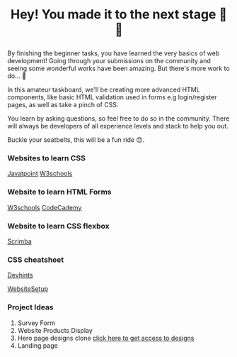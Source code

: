 # <p align="center"> Hey! You made it to the next stage 🤩🤩 </p>

By finishing the beginner tasks, you have learned the very basics of web development! Going through your submissions on the community and seeing some wonderful works have been amazing. But there's more work to do... 👀

In this amateur taskboard, we'll be creating more advanced HTML components, like basic HTML validation used in forms e.g login/register pages, as well as take a pinch of CSS.

You learn by asking questions, so feel free to do so in the community. There will always be developers of all experience levels and stack to help you out.

Buckle your seatbelts, this will be a fun ride 😊.

### Websites to learn CSS
[Javatpoint](https://www.javatpoint.com/css-tutorial)
[W3schools](https://www.w3schools.com/css/)

### Website to learn HTML Forms
[W3schools](https://www.w3schools.com/)
[CodeCademy](https://www.codecademy.com/learn/learn-html-forms#:~:text=Learn%20HTML%3A%20Forms%20%7C%20Codecademy)

### Website to learn CSS flexbox
[Scrimba](https://scrimba.com/learn/flexbox)

 ### CSS cheatsheet
[Devhints](https://devhints.io/css) 

 [WebsiteSetup](https://websitesetup.org/css3-cheat-sheet/)

### Project Ideas
1. Survey Form
2. Website Products Display
3. Hero page designs clone [click here to get access to designs](https://www.figma.com/file/uZdnROYnjc4dwXmU2XWk0Z/Hero-section-design-exploration?type=design&node-id=0-1&mode=design&t=EXOFTgQwcyMQFGnJ-0)
4. Landing page